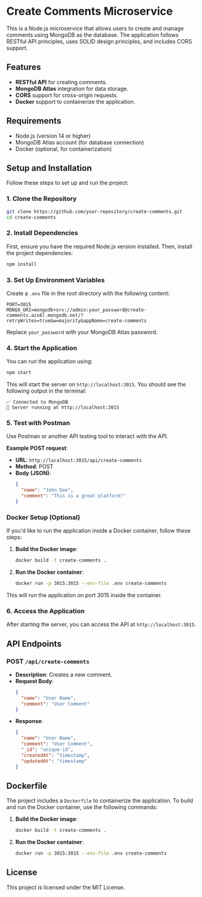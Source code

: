 # Create Comments Microservice

This is a Node.js microservice that allows users to create and manage comments using MongoDB as the database. The application follows RESTful API principles, uses SOLID design principles, and includes CORS support.

## Features
- **RESTful API** for creating comments.
- **MongoDB Atlas** integration for data storage.
- **CORS** support for cross-origin requests.
- **Docker** support to containerize the application.

## Requirements

- Node.js (version 14 or higher)
- MongoDB Atlas account (for database connection)
- Docker (optional, for containerization)

## Setup and Installation

Follow these steps to set up and run the project:

### 1. Clone the Repository

```bash
git clone https://github.com/your-repository/create-comments.git
cd create-comments
```

### 2. Install Dependencies

First, ensure you have the required Node.js version installed. Then, install the project dependencies:

```bash
npm install
```

### 3. Set Up Environment Variables

Create a `.env` file in the root directory with the following content:

```
PORT=3015
MONGO_URI=mongodb+srv://admin:your_password@create-comments.azx6l.mongodb.net/?retryWrites=true&w=majority&appName=create-comments
```

Replace `your_password` with your MongoDB Atlas password.

### 4. Start the Application

You can run the application using:

```bash
npm start
```

This will start the server on `http://localhost:3015`. You should see the following output in the terminal:

```
✅ Connected to MongoDB
🚀 Server running at http://localhost:3015
```

### 5. Test with Postman

Use Postman or another API testing tool to interact with the API.

**Example POST request**:

- **URL**: `http://localhost:3015/api/create-comments`
- **Method**: POST
- **Body (JSON)**:
  ```json
  {
    "name": "John Doe",
    "comment": "This is a great platform!"
  }
  ```

### Docker Setup (Optional)

If you'd like to run the application inside a Docker container, follow these steps:

1. **Build the Docker image**:

   ```bash
   docker build -t create-comments .
   ```

2. **Run the Docker container**:

   ```bash
   docker run -p 3015:3015 --env-file .env create-comments
   ```

This will run the application on port 3015 inside the container.

### 6. Access the Application

After starting the server, you can access the API at `http://localhost:3015`.

## API Endpoints

### POST `/api/create-comments`

- **Description**: Creates a new comment.
- **Request Body**:
  ```json
  {
    "name": "User Name",
    "comment": "User Comment"
  }
  ```
- **Response**:
  ```json
  {
    "name": "User Name",
    "comment": "User Comment",
    "_id": "unique-id",
    "createdAt": "timestamp",
    "updatedAt": "timestamp"
  }
  ```

## Dockerfile

The project includes a `Dockerfile` to containerize the application. To build and run the Docker container, use the following commands:

1. **Build the Docker image**:

   ```bash
   docker build -t create-comments .
   ```

2. **Run the Docker container**:

   ```bash
   docker run -p 3015:3015 --env-file .env create-comments
   ```

## License

This project is licensed under the MIT License.

